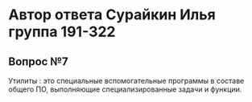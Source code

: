# Автор ответа Сурайкин Илья группа 191-322 
## Вопрос №7

Утилиты
:   это специальные вспомогательные программы в составе общего ПО, выполняющие специализированные задачи и функции.
